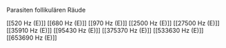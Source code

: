 Parasiten follikulären Räude

[[520 Hz (E)]]
[[680 Hz (E)]]
[[970 Hz (E)]]
[[2500 Hz (E)]]
[[27500 Hz (E)]]
[[35910 Hz (E)]]
[[95430 Hz (E)]]
[[375370 Hz (E)]]
[[533630 Hz (E)]]
[[653690 Hz (E)]]